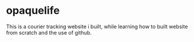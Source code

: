 # opaquelife
This is a courier tracking website i built, while learning how to built website from scratch and the use of github.
